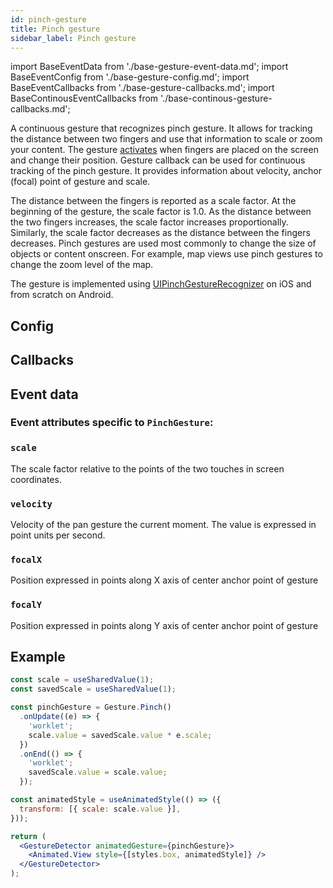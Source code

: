 ```yaml
---
id: pinch-gesture
title: Pinch gesture
sidebar_label: Pinch gesture
---
```


import BaseEventData from './base-gesture-event-data.md';
import BaseEventConfig from './base-gesture-config.md';
import BaseEventCallbacks from './base-gesture-callbacks.md';
import BaseContinousEventCallbacks from './base-continous-gesture-callbacks.md';

A continuous gesture that recognizes pinch gesture. It allows for tracking the distance between two fingers and use that information to scale or zoom your content.
The gesture [activates](../../under-the-hood/states-events.md#active) when fingers are placed on the screen and change their position.
Gesture callback can be used for continuous tracking of the pinch gesture. It provides information about velocity, anchor (focal) point of gesture and scale.

The distance between the fingers is reported as a scale factor. At the beginning of the gesture, the scale factor is 1.0. As the distance between the two fingers increases, the scale factor increases proportionally.
Similarly, the scale factor decreases as the distance between the fingers decreases.
Pinch gestures are used most commonly to change the size of objects or content onscreen.
For example, map views use pinch gestures to change the zoom level of the map.

The gesture is implemented using [UIPinchGestureRecognizer](https://developer.apple.com/documentation/uikit/uipinchgesturerecognizer) on iOS and from scratch on Android.

## Config

<BaseEventConfig />

## Callbacks

<BaseEventCallbacks />
<BaseContinousEventCallbacks />

## Event data

### Event attributes specific to `PinchGesture`:

### `scale`

The scale factor relative to the points of the two touches in screen coordinates.

### `velocity`

Velocity of the pan gesture the current moment. The value is expressed in point units per second.

### `focalX`

Position expressed in points along X axis of center anchor point of gesture

### `focalY`

Position expressed in points along Y axis of center anchor point of gesture

<BaseEventData />

## Example

```jsx
const scale = useSharedValue(1);
const savedScale = useSharedValue(1);

const pinchGesture = Gesture.Pinch()
  .onUpdate((e) => {
    'worklet';
    scale.value = savedScale.value * e.scale;
  })
  .onEnd(() => {
    'worklet';
    savedScale.value = scale.value;
  });

const animatedStyle = useAnimatedStyle(() => ({
  transform: [{ scale: scale.value }],
}));

return (
  <GestureDetector animatedGesture={pinchGesture}>
    <Animated.View style={[styles.box, animatedStyle]} />
  </GestureDetector>
);
```
